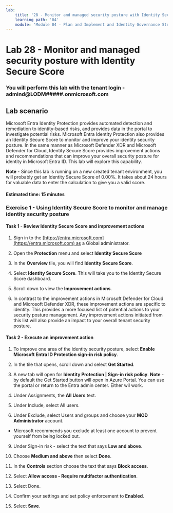 ```yaml
---
lab:
    title: '28 - Monitor and managed security posture with Identity Secure Score'
    learning path: '04'
    module: 'Module 04 - Plan and Implement and Identity Governance Strategy'
---
```


# Lab 28 - Monitor and managed security posture with Identity Secure Score

### You will perform this lab with the tenant login - admind@LODM#####.onmicrosoft.com

## Lab scenario

Microsoft Entra Identity Protection provides automated detection and remediation to identity-based risks, and provides data in the portal to investigate potential risks. Microsoft Entra Identity Protection also provides an Identity Secure Score to monitor and improve your identity security posture.  In the same manner as Microsoft Defender XDR and Microsoft Defender for Cloud, Identity Secure Score provides improvement actions and recommendations that can improve your overall security posture for identity in Microsoft Entra ID.  This lab will explore this capability. 

**Note** - Since this lab is running on a new created tenant environment, you will probably get an Identity Secure Score of 0.00%.  It takes about 24 hours for valuable data to enter the calculation to give you a valid score.

#### Estimated time: 15 minutes

### Exercise 1 - Using Identity Secure Score to monitor and manage identity security posture

#### Task 1 - Review Identity Secure Score and improvement actions

1. Sign in to the [https://entra.microsoft.com](https://entra.microsoft.com) as a Global administrator.

2. Open the **Protection** menu and select **Identity Secure Score**

3. In the **Overview** tile, you will find **Identity Secure Score**.

4. Select **Identity Secure Score**.  This will take you to the Identity Secure Score dashboard.

5. Scroll down to view the **Improvement actions**.

6. In contrast to the improvement actions in Microsoft Defender for Cloud and Microsoft Defender XDR, these improvement actions are specific to identity.  This provides a more focused list of potential actions to your security posture management.  Any improvement actions initiated from this list will also provide an impact to your overall tenant security posture. 

#### Task 2 - Execute an improvement action

1. To improve one area of the identity security posture, select **Enable Microsoft Entra ID Protection sign-in risk policy**.

2. In the tile that opens, scroll down and select **Get Started**.

3. A new tab will open for **Identity Protection | Sign-in risk policy**.
 **Note** - by default the Get Started button will open in Azure Portal. You can use the portal or return to the Entra admin center. Either wil work.

6. Under Assignments, the **All Users** text.

7. Under Include, select All users.

8. Under Exclude, select Users and groups and choose your **MOD Administrator** account.

  - Microsoft recommends you exclude at least one account to prevent yourself from being locked out.

9. Under Sign-in risk - select the text that says **Low and above**.

10. Choose **Medium and above** then select **Done**.

10. In the **Controls** section choose the text that says **Block access**.

11. Select **Allow access - Require multifactor authentication**.

11. Select Done.

14. Confirm your settings and set policy enforcement to **Enabled**.

15. Select **Save**.
